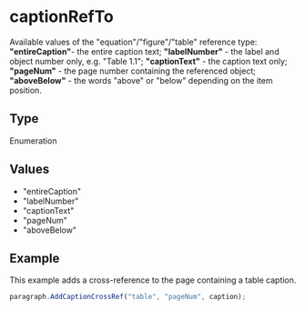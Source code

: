# captionRefTo

Available values of the "equation"/"figure"/"table" reference type:**"entireCaption"**- the entire caption text;**"labelNumber"** - the label and object number only, e.g. "Table 1.1";**"captionText"** - the caption text only;**"pageNum"** - the page number containing the referenced object;**"aboveBelow"** - the words "above" or "below" depending on the item position.

## Type

Enumeration

## Values

- "entireCaption"
- "labelNumber"
- "captionText"
- "pageNum"
- "aboveBelow"


## Example

This example adds a cross-reference to the page containing a table caption.

```javascript editor-pdf
paragraph.AddCaptionCrossRef("table", "pageNum", caption);
```
